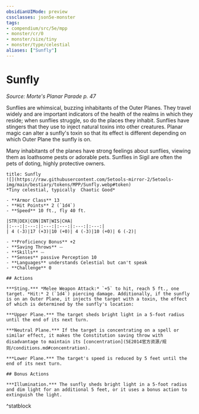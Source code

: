 ```yaml
---
obsidianUIMode: preview
cssclasses: json5e-monster
tags:
- compendium/src/5e/mpp
- monster/cr/0
- monster/size/tiny
- monster/type/celestial
aliases: ["Sunfly"]
---
```

# Sunfly
*Source: Morte's Planar Parade p. 47*  

Sunflies are whimsical, buzzing inhabitants of the Outer Planes. They travel widely and are important indicators of the health of the realms in which they reside; when sunflies struggle, so do the places they inhabit. Sunflies have stingers that they use to inject natural toxins into other creatures. Planar magic can alter a sunfly's toxin so that its effect is different depending on which Outer Plane the sunfly is on.

Many inhabitants of the planes have strong feelings about sunflies, viewing them as loathsome pests or adorable pets. Sunflies in Sigil are often the pets of doting, highly protective owners.

```ad-statblock
title: Sunfly
![](https://raw.githubusercontent.com/5etools-mirror-2/5etools-img/main/bestiary/tokens/MPP/Sunfly.webp#token)
*Tiny celestial, typically  Chaotic Good*

- **Armor Class** 13
- **Hit Points** 2 (`1d4`)
- **Speed** 10 ft., fly 40 ft.

|STR|DEX|CON|INT|WIS|CHA|
|:---:|:---:|:---:|:---:|:---:|:---:|
| 4 (-3)|17 (+3)|10 (+0)| 4 (-3)|10 (+0)| 6 (-2)|

- **Proficiency Bonus** +2
- **Saving Throws** ⏤
- **Skills** ⏤
- **Senses** passive Perception 10
- **Languages** understands Celestial but can't speak
- **Challenge** 0

## Actions

***Sting.*** *Melee Weapon Attack:* `+5` to hit, reach 5 ft., one target. *Hit:* 2 (`1d4`) piercing damage. Additionally, if the sunfly is on an Outer Plane, it injects the target with a toxin, the effect of which is determined by the sunfly's location:

***Upper Plane.*** The target sheds bright light in a 5-foot radius until the end of its next turn.

***Neutral Plane.*** If the target is concentrating on a spell or similar effect, it makes the Constitution saving throw with disadvantage to maintain its [concentration](5E2014官方资源/规则/conditions.md#concentration).

***Lower Plane.*** The target's speed is reduced by 5 feet until the end of its next turn.

## Bonus Actions

***Illumination.*** The sunfly sheds bright light in a 5-foot radius and dim light for an additional 5 feet, or it uses a bonus action to extinguish the light.
```
^statblock